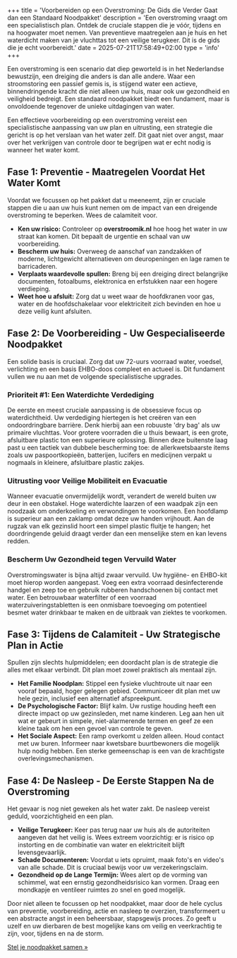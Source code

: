 +++
title = 'Voorbereiden op een Overstroming: De Gids die Verder Gaat dan een Standaard Noodpakket'
description = 'Een overstroming vraagt om een specialistisch plan. Ontdek de cruciale stappen die je vóór, tijdens en na hoogwater moet nemen. Van preventieve maatregelen aan je huis en het waterdicht maken van je vluchttas tot een veilige terugkeer. Dit is de gids die je echt voorbereidt.'
date = 2025-07-21T17:58:49+02:00
type = 'info'
+++
<div class="mb-12">
    <div class="space-y-4 text-slate-600">
        <p>Een overstroming is een scenario dat diep geworteld is in het Nederlandse bewustzijn, een dreiging die anders is dan alle andere. Waar een stroomstoring een passief gemis is, is stijgend water een actieve, binnendringende kracht die niet alleen uw huis, maar ook uw gezondheid en veiligheid bedreigt. Een standaard noodpakket biedt een fundament, maar is onvoldoende tegenover de unieke uitdagingen van water.</p>
        <p>Een effectieve voorbereiding op een overstroming vereist een specialistische aanpassing van uw plan en uitrusting, een strategie die gericht is op het verslaan van het water zelf. Dit gaat niet over angst, maar over het verkrijgen van controle door te begrijpen wat er echt nodig is wanneer het water komt.</p>
    </div>
</div>

<section class="mb-12">
    <h2 class="text-3xl font-bold text-slate-800 mb-4 border-l-4 border-red-500 pl-4">Fase 1: Preventie - Maatregelen Voordat Het Water Komt</h2>
    <div class="space-y-4 text-slate-600">
        <p>Voordat we focussen op het pakket dat u meeneemt, zijn er cruciale stappen die u aan uw huis kunt nemen om de impact van een dreigende overstroming te beperken. Wees de calamiteit voor.</p>
        <ul class="list-disc list-inside space-y-3">
            <li><strong>Ken uw risico:</strong> Controleer op <strong>overstroomik.nl</strong> hoe hoog het water in uw straat kan komen. Dit bepaalt de urgentie en schaal van uw voorbereiding.</li>
            <li><strong>Bescherm uw huis:</strong> Overweeg de aanschaf van zandzakken of moderne, lichtgewicht alternatieven om deuropeningen en lage ramen te barricaderen.</li>
            <li><strong>Verplaats waardevolle spullen:</strong> Breng bij een dreiging direct belangrijke documenten, fotoalbums, elektronica en erfstukken naar een hogere verdieping.</li>
            <li><strong>Weet hoe u afsluit:</strong> Zorg dat u weet waar de hoofdkranen voor gas, water en de hoofdschakelaar voor elektriciteit zich bevinden en hoe u deze veilig kunt afsluiten.</li>
        </ul>
    </div>
</section>

<section class="mb-12">
    <h2 class="text-3xl font-bold text-slate-800 mb-4 border-l-4 border-red-500 pl-4">Fase 2: De Voorbereiding - Uw Gespecialiseerde Noodpakket</h2>
    <div class="space-y-4 text-slate-600">
        <p>Een solide basis is cruciaal. Zorg dat uw 72-uurs voorraad water, voedsel, verlichting en een basis EHBO-doos compleet en actueel is. Dit fundament vullen we nu aan met de volgende specialistische upgrades.</p>
        <h3 class="text-2xl font-bold text-slate-700 pt-4">Prioriteit #1: Een Waterdichte Verdediging</h3>
        <p>De eerste en meest cruciale aanpassing is de obsessieve focus op waterdichtheid. Uw verdediging hiertegen is het creëren van een ondoordringbare barrière. Denk hierbij aan een robuuste 'dry bag' als uw primaire vluchttas. Voor grotere voorraden die u thuis bewaart, is een grote, afsluitbare plastic ton een superieure oplossing. Binnen deze buitenste laag past u een tactiek van dubbele bescherming toe: de allerkwetsbaarste items zoals uw paspoortkopieën, batterijen, lucifers en medicijnen verpakt u nogmaals in kleinere, afsluitbare plastic zakjes.</p>
        <h3 class="text-2xl font-bold text-slate-700 pt-4">Uitrusting voor Veilige Mobiliteit en Evacuatie</h3>
        <p>Wanneer evacuatie onvermijdelijk wordt, verandert de wereld buiten uw deur in een obstakel. Hoge waterdichte laarzen of een waadpak zijn een noodzaak om onderkoeling en verwondingen te voorkomen. Een hoofdlamp is superieur aan een zaklamp omdat deze uw handen vrijhoudt. Aan de rugzak van elk gezinslid hoort een simpel plastic fluitje te hangen; het doordringende geluid draagt verder dan een menselijke stem en kan levens redden.</p>
        <h3 class="text-2xl font-bold text-slate-700 pt-4">Bescherm Uw Gezondheid tegen Vervuild Water</h3>
        <p>Overstromingswater is bijna altijd zwaar vervuild. Uw hygiëne- en EHBO-kit moet hierop worden aangepast. Voeg een extra voorraad desinfecterende handgel en zeep toe en gebruik rubberen handschoenen bij contact met water. Een betrouwbaar waterfilter of een voorraad waterzuiveringstabletten is een onmisbare toevoeging om potentieel besmet water drinkbaar te maken en de uitbraak van ziektes te voorkomen.</p>
    </div>
</section>

<section class="mb-12">
    <h2 class="text-3xl font-bold text-slate-800 mb-4 border-l-4 border-red-500 pl-4">Fase 3: Tijdens de Calamiteit - Uw Strategische Plan in Actie</h2>
    <div class="space-y-4 text-slate-600">
        <p>Spullen zijn slechts hulpmiddelen; een doordacht plan is de strategie die alles met elkaar verbindt. Dit plan moet zowel praktisch als mentaal zijn.</p>
        <ul class="list-disc list-inside space-y-3">
            <li><strong>Het Familie Noodplan:</strong> Stippel een fysieke vluchtroute uit naar een vooraf bepaald, hoger gelegen gebied. Communiceer dit plan met uw hele gezin, inclusief een alternatief afspreekpunt.</li>
            <li><strong>De Psychologische Factor:</strong> Blijf kalm. Uw rustige houding heeft een directe impact op uw gezinsleden, met name kinderen. Leg aan hen uit wat er gebeurt in simpele, niet-alarmerende termen en geef ze een kleine taak om hen een gevoel van controle te geven.</li>
            <li><strong>Het Sociale Aspect:</strong> Een ramp overkomt u zelden alleen. Houd contact met uw buren. Informeer naar kwetsbare buurtbewoners die mogelijk hulp nodig hebben. Een sterke gemeenschap is een van de krachtigste overlevingsmechanismen.</li>
        </ul>
    </div>
</section>

<section class="mb-12">
    <h2 class="text-3xl font-bold text-slate-800 mb-4 border-l-4 border-red-500 pl-4">Fase 4: De Nasleep - De Eerste Stappen Na de Overstroming</h2>
    <div class="space-y-4 text-slate-600">
        <p>Het gevaar is nog niet geweken als het water zakt. De nasleep vereist geduld, voorzichtigheid en een plan.</p>
        <ul class="list-disc list-inside space-y-3">
            <li><strong>Veilige Terugkeer:</strong> Keer pas terug naar uw huis als de autoriteiten aangeven dat het veilig is. Wees extreem voorzichtig: er is risico op instorting en de combinatie van water en elektriciteit blijft levensgevaarlijk.</li>
            <li><strong>Schade Documenteren:</strong> Voordat u iets opruimt, maak foto's en video's van alle schade. Dit is cruciaal bewijs voor uw verzekeringsclaim.</li>
            <li><strong>Gezondheid op de Lange Termijn:</strong> Wees alert op de vorming van schimmel, wat een ernstig gezondheidsrisico kan vormen. Draag een mondkapje en ventileer ruimtes zo snel en goed mogelijk.</li>
        </ul>
        <p class="pt-4">Door niet alleen te focussen op het noodpakket, maar door de hele cyclus van preventie, voorbereiding, actie en nasleep te overzien, transformeert u een abstracte angst in een beheersbaar, stapsgewijs proces. Zo geeft u uzelf en uw dierbaren de best mogelijke kans om veilig en veerkrachtig te zijn, voor, tijdens en na de storm.</p>
    </div>
</section>

<div class="relative z-10 container mx-auto flex flex-col items-center justify-center">
    <a href="/noodpakket/samenstellen-noodpakket" class="inline-block btn-primary text-xl md:text-2xl font-bold py-4 px-8 rounded-full shadow-lg mt-8 hover:scale-105 transform">
        Stel je noodpakket samen »
    </a>
</div>
